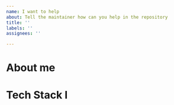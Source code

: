 ```yaml
---
name: I want to help
about: Tell the maintainer how can you help in the repository
title: ''
labels: ''
assignees: ''

---
```


# About me


# Tech Stack I
